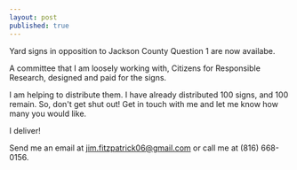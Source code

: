 ```yaml
---
layout: post
published: true
---
```


Yard signs in opposition to Jackson County Question 1 are now availabe.

A committee that I am loosely working with, Citizens for Responsible Research, designed and paid for the signs. 

I am helping to distribute them. I have already distributed 100 signs, and 100 remain. So, don't get shut out! Get in touch with me and let me know how many you would like. 

I deliver!

Send me an email at jim.fitzpatrick06@gmail.com or call me at (816) 668-0156.


